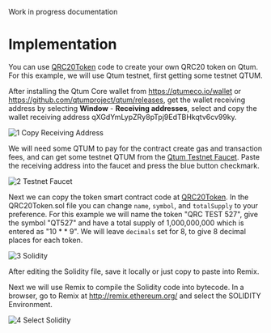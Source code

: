 Work in progress documentation

# Implementation

You can use [QRC20Token](https://github.com/qtumproject/QRC20Token) code to create your own QRC20 token on Qtum. For this example, we will use Qtum testnet, first getting some testnet QTUM.

After installing the Qtum Core wallet from https://qtumeco.io/wallet or https://github.com/qtumproject/qtum/releases, get the wallet receiving address by selecting **Window** - **Receiving addresses**, select and copy the wallet receiving address qXGdYmLypZRy8pTpj9EdTBHkqtv6cv99ky.

![1  Copy Receiving Address](https://user-images.githubusercontent.com/29760787/83368341-727d9780-a386-11ea-973d-5f8b13767802.jpg)

We will need some QTUM to pay for the contract create gas and transaction fees, and can get some testnet QTUM from the [Qtum Testnet Faucet](http://testnet-faucet.qtum.info/). Paste the receiving address into the faucet and press the blue button checkmark.

![2  Testnet Faucet](https://user-images.githubusercontent.com/29760787/83368347-7a3d3c00-a386-11ea-940e-5ba4c83b32b8.jpg)

Next we can copy the token smart contract code at [QRC20Token](https://github.com/qtumproject/QRC20Token). In the QRC20Token.sol file you can change `name`, `symbol`, and `totalSupply` to your preference. For this example we will name the token "QRC TEST 527", give the symbol "QT527" and have a total supply of 1,000,000,000 which is entered as "10 * * 9". We will leave `decimals` set for 8, to give 8 decimal places for each token.

![3  Solidity](https://user-images.githubusercontent.com/29760787/83368355-7dd0c300-a386-11ea-820c-2ce2788e5777.jpg)

After editing the Solidity file, save it locally or just copy to paste into Remix.

Next we will use Remix to compile the Solidity code into bytecode. In a browser, go to Remix at http://remix.ethereum.org/ and select the SOLIDITY Environment.

![4  Select Solidity](https://user-images.githubusercontent.com/29760787/83368369-8d500c00-a386-11ea-9c80-98243d69bcd8.jpg)





